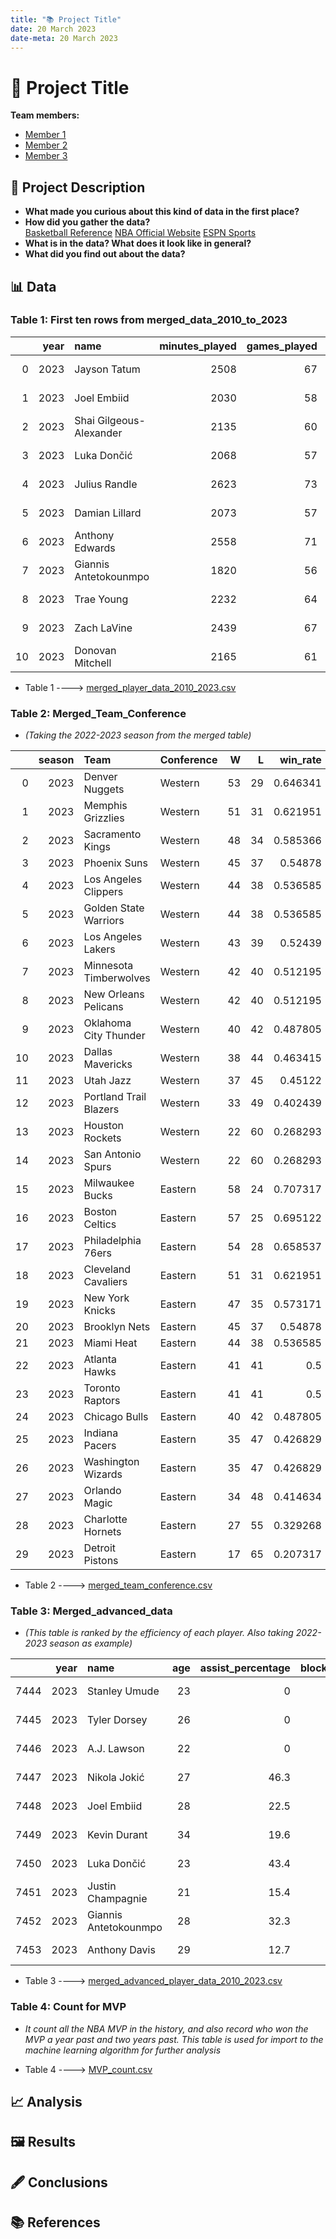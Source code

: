 ```yaml
---
title: "📚 Project Title"
date: 20 March 2023
date-meta: 20 March 2023
---
```


# 🤖 Project Title

**Team members:** 

- [Member 1]()
- [Member 2]()
- [Member 3]()

## 📝 Project Description

* **What made you curious about this kind of data in the first place?**
* **How did you gather the data?**  
 [Basketball Reference](https://www.basketball-reference.com/)  [NBA Official Website](skysports.com/nba)  [ESPN Sports](espn.com/nba)    
* **What is in the data? What does it look like in general?**  
* **What did you find out about the data?**  

## 📊 Data

### Table 1: First ten rows from merged_data_2010_to_2023   
|    |   year | name                    |   minutes_played |   games_played |   points | team                   |   age |   assists |   attempted_field_goals |   attempted_free_throws |   attempted_three_point_field_goals |   blocks |   defensive_rebounds |   games_started |   made_field_goals |   made_free_throws |   made_three_point_field_goals |   offensive_rebounds |   personal_fouls | positions          | slug      |   steals |   turnovers |
|---:|-------:|:------------------------|-----------------:|---------------:|---------:|:-----------------------|------:|----------:|------------------------:|------------------------:|------------------------------------:|---------:|---------------------:|----------------:|-------------------:|-------------------:|-------------------------------:|---------------------:|-----------------:|:-------------------|:----------|---------:|------------:|
|  0 |   2023 | Jayson Tatum            |             2508 |             67 |     2008 | BOSTON CELTICS         |    24 |       317 |                    1424 |                     568 |                                 632 |       50 |                  524 |              67 |                651 |                488 |                            218 |                   73 |              144 | ['POWER FORWARD']  | tatumja01 |       68 |         198 |
|  1 |   2023 | Joel Embiid             |             2030 |             58 |     1946 | PHILADELPHIA 76ERS     |    28 |       238 |                    1186 |                     691 |                                 174 |      102 |                  490 |              58 |                647 |                591 |                             61 |                  105 |              186 | ['CENTER']         | embiijo01 |       62 |         201 |
|  2 |   2023 | Shai Gilgeous-Alexander |             2135 |             60 |     1884 | OKLAHOMA CITY THUNDER  |    24 |       330 |                    1222 |                     646 |                                 148 |       60 |                  233 |              60 |                624 |                584 |                             52 |                   54 |              163 | ['POINT GUARD']    | gilgesh01 |      102 |         173 |
|  3 |   2023 | Luka Dončić             |             2068 |             57 |     1879 | DALLAS MAVERICKS       |    23 |       458 |                    1257 |                     629 |                                 453 |       28 |                  443 |              57 |                629 |                463 |                            158 |                   48 |              148 | ['POINT GUARD']    | doncilu01 |       83 |         209 |
|  4 |   2023 | Julius Randle           |             2623 |             73 |     1869 | NEW YORK KNICKS        |    28 |       299 |                    1372 |                     515 |                                 612 |       19 |                  604 |              73 |                633 |                391 |                            212 |                  139 |              223 | ['POWER FORWARD']  | randlju01 |       47 |         208 |
|  5 |   2023 | Damian Lillard          |             2073 |             57 |     1836 | PORTLAND TRAIL BLAZERS |    32 |       413 |                    1183 |                     544 |                                 648 |       18 |                  227 |              57 |                548 |                498 |                            242 |                   43 |              108 | ['POINT GUARD']    | lillada01 |       50 |         189 |
|  6 |   2023 | Anthony Edwards         |             2558 |             71 |     1755 | MINNESOTA TIMBERWOLVES |    21 |       315 |                    1380 |                     378 |                                 520 |       51 |                  378 |              71 |                636 |                290 |                            193 |                   39 |              172 | ['SHOOTING GUARD'] | edwaran01 |      114 |         237 |
|  7 |   2023 | Giannis Antetokounmpo   |             1820 |             56 |     1750 | MILWAUKEE BUCKS        |    28 |       312 |                    1142 |                     707 |                                 156 |       45 |                  538 |              56 |                623 |                459 |                             45 |                  126 |              179 | ['POWER FORWARD']  | antetgi01 |       41 |         219 |
|  8 |   2023 | Trae Young              |             2232 |             64 |     1711 | ATLANTA HAWKS          |    24 |       642 |                    1255 |                     541 |                                 418 |        9 |                  146 |              64 |                545 |                480 |                            141 |                   52 |               94 | ['POINT GUARD']    | youngtr01 |       72 |         261 |
|  9 |   2023 | Zach LaVine             |             2439 |             67 |     1678 | CHICAGO BULLS          |    27 |       275 |                    1216 |                     380 |                                 490 |       16 |                  277 |              67 |                584 |                323 |                            187 |                   38 |              143 | ['SHOOTING GUARD'] | lavinza01 |       63 |         171 |
| 10 |   2023 | Donovan Mitchell        |             2165 |             61 |     1669 | CLEVELAND CAVALIERS    |    26 |       281 |                    1236 |                     314 |                                 569 |       23 |                  195 |              61 |                590 |                275 |                            214 |                   58 |              148 | ['SHOOTING GUARD'] | mitchdo01 |       93 |         161 |  

 * Table 1 ----> [merged_player_data_2010_2023.csv](https://github.com/tz1211/DS105L-Project-404-Not-Found/files/11583326/merged_player_data_2010_2023.csv)

### Table 2: Merged_Team_Conference  
* *(Taking the 2022-2023 season from the merged table)*  

|    |   season | Team                   | Conference   |   W |   L |   win_rate |   conference_standing |
|---:|---------:|:-----------------------|:-------------|----:|----:|-----------:|----------------------:|
|  0 |     2023 | Denver Nuggets         | Western      |  53 |  29 |   0.646341 |                     1 |
|  1 |     2023 | Memphis Grizzlies      | Western      |  51 |  31 |   0.621951 |                     2 |
|  2 |     2023 | Sacramento Kings       | Western      |  48 |  34 |   0.585366 |                     3 |
|  3 |     2023 | Phoenix Suns           | Western      |  45 |  37 |   0.54878  |                     4 |
|  4 |     2023 | Los Angeles Clippers   | Western      |  44 |  38 |   0.536585 |                     5 |
|  5 |     2023 | Golden State Warriors  | Western      |  44 |  38 |   0.536585 |                     6 |
|  6 |     2023 | Los Angeles Lakers     | Western      |  43 |  39 |   0.52439  |                     7 |
|  7 |     2023 | Minnesota Timberwolves | Western      |  42 |  40 |   0.512195 |                     8 |
|  8 |     2023 | New Orleans Pelicans   | Western      |  42 |  40 |   0.512195 |                     9 |
|  9 |     2023 | Oklahoma City Thunder  | Western      |  40 |  42 |   0.487805 |                    10 |
| 10 |     2023 | Dallas Mavericks       | Western      |  38 |  44 |   0.463415 |                    11 |
| 11 |     2023 | Utah Jazz              | Western      |  37 |  45 |   0.45122  |                    12 |
| 12 |     2023 | Portland Trail Blazers | Western      |  33 |  49 |   0.402439 |                    13 |
| 13 |     2023 | Houston Rockets        | Western      |  22 |  60 |   0.268293 |                    14 |
| 14 |     2023 | San Antonio Spurs      | Western      |  22 |  60 |   0.268293 |                    15 |
| 15 |     2023 | Milwaukee Bucks        | Eastern      |  58 |  24 |   0.707317 |                     1 |
| 16 |     2023 | Boston Celtics         | Eastern      |  57 |  25 |   0.695122 |                     2 |
| 17 |     2023 | Philadelphia 76ers     | Eastern      |  54 |  28 |   0.658537 |                     3 |
| 18 |     2023 | Cleveland Cavaliers    | Eastern      |  51 |  31 |   0.621951 |                     4 |
| 19 |     2023 | New York Knicks        | Eastern      |  47 |  35 |   0.573171 |                     5 |
| 20 |     2023 | Brooklyn Nets          | Eastern      |  45 |  37 |   0.54878  |                     6 |
| 21 |     2023 | Miami Heat             | Eastern      |  44 |  38 |   0.536585 |                     7 |
| 22 |     2023 | Atlanta Hawks          | Eastern      |  41 |  41 |   0.5      |                     8 |
| 23 |     2023 | Toronto Raptors        | Eastern      |  41 |  41 |   0.5      |                     9 |
| 24 |     2023 | Chicago Bulls          | Eastern      |  40 |  42 |   0.487805 |                    10 |
| 25 |     2023 | Indiana Pacers         | Eastern      |  35 |  47 |   0.426829 |                    11 |
| 26 |     2023 | Washington Wizards     | Eastern      |  35 |  47 |   0.426829 |                    12 |
| 27 |     2023 | Orlando Magic          | Eastern      |  34 |  48 |   0.414634 |                    13 |
| 28 |     2023 | Charlotte Hornets      | Eastern      |  27 |  55 |   0.329268 |                    14 |
| 29 |     2023 | Detroit Pistons        | Eastern      |  17 |  65 |   0.207317 |                    15 |

 * Table 2 ----> [merged_team_conference.csv](https://github.com/tz1211/DS105L-Project-404-Not-Found/files/11583327/merged_team_conference.csv)  

### Table 3: Merged_advanced_data 
* *(This table is ranked by the efficiency of each player. Also taking 2022-2023 season as example)*  

|      |   year | name                  |   age |   assist_percentage |   block_percentage |   box_plus_minus |   defensive_box_plus_minus |   defensive_rebound_percentage |   defensive_win_shares |   free_throw_attempt_rate |   games_played | is_combined_totals   |   minutes_played |   offensive_box_plus_minus |   offensive_rebound_percentage |   offensive_win_shares |   player_efficiency_rating | positions          | slug      |   steal_percentage | team                   |   three_point_attempt_rate |   total_rebound_percentage |   true_shooting_percentage |   turnover_percentage |   usage_percentage |   value_over_replacement_player |   win_shares |   win_shares_per_48_minutes |
|-----:|-------:|:----------------------|------:|--------------------:|-------------------:|-----------------:|---------------------------:|-------------------------------:|-----------------------:|--------------------------:|---------------:|:---------------------|-----------------:|---------------------------:|-------------------------------:|-----------------------:|---------------------------:|:-------------------|:----------|-------------------:|:-----------------------|---------------------------:|---------------------------:|---------------------------:|----------------------:|-------------------:|--------------------------------:|-------------:|----------------------------:|
| 7444 |   2023 | Stanley Umude         |    23 |                 0   |               43.8 |             48.5 |                       32.7 |                            0   |                    0   |                     2     |              1 | False                |                2 |                       15.8 |                            0   |                    0   |                       65.6 | ['SHOOTING GUARD'] | umudest01 |               24.2 | DETROIT PISTONS        |                      1     |                        0   |                      0.532 |                   0   |               39.9 |                             0   |          0   |                       0.629 |
| 7445 |   2023 | Tyler Dorsey          |    26 |                 0   |                0   |             18.2 |                        1.6 |                           14.9 |                    0   |                     0     |              3 | False                |                8 |                       16.6 |                           14.4 |                    0.1 |                       45.9 | ['SHOOTING GUARD'] | dorsety01 |                0   | DALLAS MAVERICKS       |                      0.4   |                       14.7 |                      0.9   |                   0   |               28.3 |                             0   |          0.1 |                       0.37  |
| 7446 |   2023 | A.J. Lawson           |    22 |                 0   |                0   |              5.2 |                        7.6 |                           55.1 |                    0   |                     0     |              1 | False                |                2 |                       -2.3 |                            0   |                    0   |                       34.6 | ['SHOOTING GUARD'] | lawsoaj01 |                0   | MINNESOTA TIMBERWOLVES |                      0     |                       28.1 |                      1     |                   0   |               21.4 |                             0   |          0   |                       0.377 |
| 7447 |   2023 | Nikola Jokić          |    27 |                46.3 |                1.7 |             13   |                        4.4 |                           31.5 |                    3.4 |                     0.402 |             64 | False                |             2172 |                        8.6 |                            8.6 |                   10.8 |                       31.6 | ['CENTER']         | jokicni01 |                1.8 | DENVER NUGGETS         |                      0.143 |                       20.4 |                      0.703 |                  16.8 |               27.1 |                             8.2 |         14.1 |                       0.312 |
| 7448 |   2023 | Joel Embiid           |    28 |                22.5 |                4.7 |              9   |                        2.3 |                           28   |                    3.6 |                     0.583 |             58 | False                |             2030 |                        6.7 |                            6.2 |                    7.5 |                       31.5 | ['CENTER']         | embiijo01 |                1.5 | PHILADELPHIA 76ERS     |                      0.147 |                       17.3 |                      0.653 |                  11.9 |               37.2 |                             5.6 |         11.1 |                       0.262 |
| 7449 |   2023 | Kevin Durant          |    34 |                19.6 |                3.7 |             12.4 |                        2.8 |                           24.3 |                    0.1 |                     0.405 |              3 | False                |               98 |                        9.6 |                            1.1 |                    0.5 |                       30.1 | ['SMALL FORWARD']  | duranke01 |                0.5 | PHOENIX SUNS           |                      0.31  |                       12.5 |                      0.808 |                  10.8 |               24.1 |                             0.4 |          0.6 |                       0.295 |
| 7450 |   2023 | Luka Dončić           |    23 |                43.4 |                1.2 |              9.5 |                        1.6 |                           25.6 |                    2.6 |                     0.5   |             57 | False                |             2068 |                        7.9 |                            2.7 |                    6.7 |                       29.5 | ['POINT GUARD']    | doncilu01 |                2   | DALLAS MAVERICKS       |                      0.36  |                       13.9 |                      0.613 |                  12   |               38.2 |                             6   |          9.3 |                       0.215 |
| 7451 |   2023 | Justin Champagnie     |    21 |                15.4 |                0   |              7.9 |                        1.8 |                           33.4 |                    0   |                     0     |              3 | False                |               11 |                        6.1 |                            9.6 |                    0.1 |                       29   | ['SMALL FORWARD']  | champju01 |                0   | TORONTO RAPTORS        |                      0     |                       20.6 |                      1     |                   0   |               11.6 |                             0   |          0.1 |                       0.33  |
| 7452 |   2023 | Giannis Antetokounmpo |    28 |                32.3 |                2   |              8.2 |                        2.6 |                           29.5 |                    3.4 |                     0.619 |             56 | False                |             1820 |                        5.6 |                            7.5 |                    4.4 |                       28.6 | ['POWER FORWARD']  | antetgi01 |                1.1 | MILWAUKEE BUCKS        |                      0.137 |                       18.9 |                      0.602 |                  13.1 |               38.7 |                             4.7 |          7.7 |                       0.204 |
| 7453 |   2023 | Anthony Davis         |    29 |                12.7 |                5.3 |              6.2 |                        1.8 |                           28   |                    2.8 |                     0.449 |             46 | False                |             1546 |                        4.4 |                           11.1 |                    4.2 |                       27.6 | ['CENTER']         | davisan02 |                1.4 | LOS ANGELES LAKERS     |                      0.086 |                       19.8 |                      0.626 |                  10.2 |               28.8 |                             3.2 |          7   |                       0.216 |

 * Table 3 ----> [merged_advanced_player_data_2010_2023.csv](https://github.com/tz1211/DS105L-Project-404-Not-Found/files/11583329/merged_advanced_player_data_2010_2023.csv)

### Table 4: Count for MVP  
* *It count all the NBA MVP in the history, and also record who won the MVP a year past and two years past. This table is used for import to the machine learning algorithm for further analysis*  

 * Table 4 ----> [MVP_count.csv](https://github.com/tz1211/DS105L-Project-404-Not-Found/files/11583297/MVP_count.csv)

## 📈 Analysis

## 🖼️ Results

## 🖋️ Conclusions

## 📚 References
